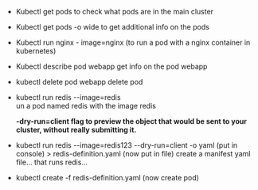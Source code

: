 - Kubectl get pods
  to check what pods are in the main cluster

- Kubectl get pods -o wide
  to get additional info on the pods

- Kubectl run nginx - image=nginx
  (to run a pod with a nginx container in kubernetes)

- Kubectl describe pod webapp
  get info on the pod webapp

- kubectl delete pod webapp
  delete pod

- kubectl run redis --image=redis  
  un a pod named redis with the image redis

  **-dry-run=client flag to preview the object that would be sent to your cluster, without really submitting it.**

- kubectl run redis --image=redis123 --dry-run=client -o yaml (put in console) > redis-definition.yaml (now put in file)
  create a manifest yaml file... that runs redis...

- kubectl create -f redis-definition.yaml (now create pod)
